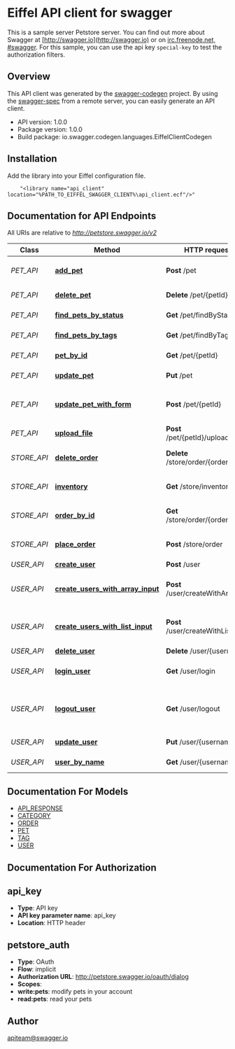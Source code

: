 # Eiffel API client for swagger

This is a sample server Petstore server.  You can find out more about Swagger at [http://swagger.io](http://swagger.io) or on [irc.freenode.net, #swagger](http://swagger.io/irc/).  For this sample, you can use the api key `special-key` to test the authorization filters.

## Overview
This API client was generated by the [swagger-codegen](https://github.com/swagger-api/swagger-codegen) project.  By using the [swagger-spec](https://github.com/swagger-api/swagger-spec) from a remote server, you can easily generate an API client.

- API version: 1.0.0
- Package version: 1.0.0
- Build package: io.swagger.codegen.languages.EiffelClientCodegen

## Installation
Add the library into your Eiffel configuration file.
```
    "<library name="api_client" location="%PATH_TO_EIFFEL_SWAGGER_CLIENT%\api_client.ecf"/>"
```

## Documentation for API Endpoints

All URIs are relative to *http://petstore.swagger.io/v2*

Class | Method | HTTP request | Description
------------ | ------------- | ------------- | -------------
*PET_API* | [**add_pet**](docsPET_API.md#add_pet) | **Post** /pet | Add a new pet to the store
*PET_API* | [**delete_pet**](docsPET_API.md#delete_pet) | **Delete** /pet/{petId} | Deletes a pet
*PET_API* | [**find_pets_by_status**](docsPET_API.md#find_pets_by_status) | **Get** /pet/findByStatus | Finds Pets by status
*PET_API* | [**find_pets_by_tags**](docsPET_API.md#find_pets_by_tags) | **Get** /pet/findByTags | Finds Pets by tags
*PET_API* | [**pet_by_id**](docsPET_API.md#pet_by_id) | **Get** /pet/{petId} | Find pet by ID
*PET_API* | [**update_pet**](docsPET_API.md#update_pet) | **Put** /pet | Update an existing pet
*PET_API* | [**update_pet_with_form**](docsPET_API.md#update_pet_with_form) | **Post** /pet/{petId} | Updates a pet in the store with form data
*PET_API* | [**upload_file**](docsPET_API.md#upload_file) | **Post** /pet/{petId}/uploadImage | uploads an image
*STORE_API* | [**delete_order**](docsSTORE_API.md#delete_order) | **Delete** /store/order/{orderId} | Delete purchase order by ID
*STORE_API* | [**inventory**](docsSTORE_API.md#inventory) | **Get** /store/inventory | Returns pet inventories by status
*STORE_API* | [**order_by_id**](docsSTORE_API.md#order_by_id) | **Get** /store/order/{orderId} | Find purchase order by ID
*STORE_API* | [**place_order**](docsSTORE_API.md#place_order) | **Post** /store/order | Place an order for a pet
*USER_API* | [**create_user**](docsUSER_API.md#create_user) | **Post** /user | Create user
*USER_API* | [**create_users_with_array_input**](docsUSER_API.md#create_users_with_array_input) | **Post** /user/createWithArray | Creates list of users with given input array
*USER_API* | [**create_users_with_list_input**](docsUSER_API.md#create_users_with_list_input) | **Post** /user/createWithList | Creates list of users with given input array
*USER_API* | [**delete_user**](docsUSER_API.md#delete_user) | **Delete** /user/{username} | Delete user
*USER_API* | [**login_user**](docsUSER_API.md#login_user) | **Get** /user/login | Logs user into the system
*USER_API* | [**logout_user**](docsUSER_API.md#logout_user) | **Get** /user/logout | Logs out current logged in user session
*USER_API* | [**update_user**](docsUSER_API.md#update_user) | **Put** /user/{username} | Updated user
*USER_API* | [**user_by_name**](docsUSER_API.md#user_by_name) | **Get** /user/{username} | Get user by user name


## Documentation For Models

 - [API_RESPONSE](docsAPI_RESPONSE.md)
 - [CATEGORY](docsCATEGORY.md)
 - [ORDER](docsORDER.md)
 - [PET](docsPET.md)
 - [TAG](docsTAG.md)
 - [USER](docsUSER.md)


## Documentation For Authorization


## api_key

- **Type**: API key 
- **API key parameter name**: api_key
- **Location**: HTTP header

## petstore_auth

- **Type**: OAuth
- **Flow**: implicit
- **Authorization URL**: http://petstore.swagger.io/oauth/dialog
- **Scopes**: 
 - **write:pets**: modify pets in your account
 - **read:pets**: read your pets


## Author

apiteam@swagger.io

